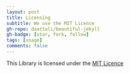 ```yaml
---
layout: post
title: Licensing
subtitle: We use the MIT Licence
gh-repo: daattali/beautiful-jekyll
gh-badge: [star, fork, follow]
tags: [usage]
comments: false
---
```

This Library is licensed under the [MIT Licence](https://opensource.org/licenses/MIT) 
